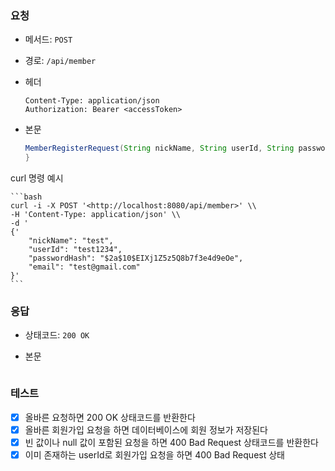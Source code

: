 ### 요청

- 메서드: `POST`
- 경로: `/api/member`
- 헤더

    ```
    Content-Type: application/json
    Authorization: Bearer <accessToken>
    ```

- 본문

    ```java
    MemberRegisterRequest(String nickName, String userId, String passwordHash, String email) {
    }
    ```
 curl 명령 예시

    ```bash
    curl -i -X POST '<http://localhost:8080/api/member>' \\
    -H 'Content-Type: application/json' \\
    -d '
    {'
        "nickName": "test",
        "userId": "test1234",
        "passwordHash": "$2a$10$EIXj1Z5z5Q8b7f3e4d9eOe",
        "email": "test@gmail.com"
    }'
    ```

### 응답

- 상태코드: `200 OK`
- 본문

    ```java

    ```


### 테스트

- [x] 올바른 요청하면 200 OK 상태코드를 반환한다
- [x] 올바른 회원가입 요청을 하면 데이터베이스에 회원 정보가 저장된다
- [x] 빈 값이나 null 값이 포함된 요청을 하면 400 Bad Request 상태코드를 반환한다
- [x] 이미 존재하는 userId로 회원가입 요청을 하면 400 Bad Request 상태
